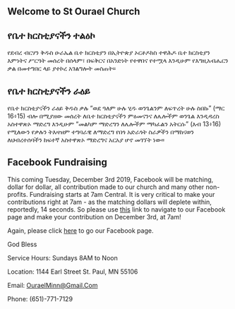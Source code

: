 ## Welcome to St Ourael Church


## የቤተ ክርስቲያናችን ተልዕኮ

የደብረ ብርሃን ቅዱስ ዑራኤል ቤተ ክርስቲያን በኢትዮጵያ ኦርቶዶክስ ተዋሕዶ ቤተ ክርስቲያን እምነትና ሥርዓት መሰረት በሰላም፣ በፍቅርና በአንድነት የተዋበና የተሟላ እንዲሁም የእግዚአብሔርን ቃል በመተግበር ላይ ያተኮረ አገልግሎት መስጠት። 

## የቤተ ክርስቲያናችን ራዕይ

የቤተ ክርስቲያናችን ራዕይ ቅዱስ ቃሉ “ወደ ዓለም ሁሉ ሂዱ ወንጌልንም ለፍጥረት ሁሉ ስበኩ” (ማር 16፥15) ብሎ በሚያዘው መሰረት ለቤተ ክርስቲያናችን ምዕመናንና ለሌሎችም ወንጌል እንዲዳረስ አስተዋጽኦ ማድረግ እንዲሁም “መልካም ማድረግን ለሌሎችም ማካፈልን አትርሱ” (እብ 13፥16) የሚለውን የቃሉን ትእዛዝም ተግባራዊ ለማድረግ የበጎ አድራጎት ስራዎችን በማከናወን ለህብረተሰባችን ከፍተኛ አስተዋጽኦ ማድረግና አርአያ ሆኖ መገኘት ነው። 

## Facebook Fundraising 
This coming Tuesday, December 3rd 2019, Facebook will be matching, dollar for dollar, all contribution made to our church and many other non-profits. Fundraising starts at 7am Central. It is very critical to make your contributions right at 7am - as the matching dollars will deplete within, reportedly, 14 seconds. So please use [this](https://www.facebook.com/100012395828685/posts/764411997315321?d=n&sfns=mo) link to navigate to our Facebook page and make your contribution on December 3rd, at 7am! 

Again, please click [here](https://www.facebook.com/100012395828685/posts/764411997315321?d=n&sfns=mo) to go our Facebook page.

God Bless



Service Hours:
Sundays 8AM to Noon

Location:
1144 Earl Street
St. Paul, MN 55106

Email:
OuraelMinn@Gmail.Com

Phone: (651)-771-7129




